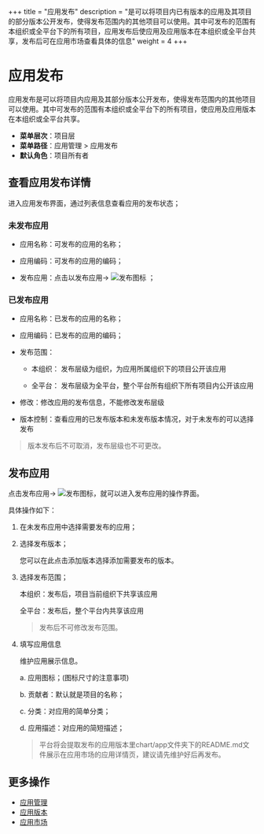 +++
title = "应用发布"
description = "是可以将项目内已有版本的应用及其项目的部分版本公开发布，使得发布范围内的其他项目可以使用。其中可发布的范围有本组织或全平台下的所有项目，应用发布后使应用及应用版本在本组织或全平台共享，发布后可在应用市场查看具体的信息"
weight = 4
+++

# 应用发布

应用发布是可以将项目内应用及其部分版本公开发布，使得发布范围内的其他项目可以使用。其中可发布的范围有本组织或全平台下的所有项目，使应用及应用版本在本组织或全平台共享。
 
  - **菜单层次**：项目层
  - **菜单路径**：应用管理 > 应用发布
  - **默认角色**：项目所有者

<h2 id="1">查看应用发布详情</h2>

进入应用发布界面，通过列表信息查看应用的发布状态；

<h3 id="2"> 未发布应用 </h3>
  
 - 应用名称：可发布的应用的名称；

 - 应用编码：可发布的应用的编码；

 - 发布应用：点击以发布应用→ ![发布图标](/docs/user-guide/development-pipeline/image/release_icon.png) ；

<h3 id="3"> 已发布应用 </h3>
  
 - 应用名称：已发布的应用的名称；

 - 应用编码：已发布的应用的编码；

 - 发布范围：
 
    - 本组织： 发布层级为组织，为应用所属组织下的项目公开该应用
    
    - 全平台： 发布层级为全平台，整个平台所有组织下所有项目内公开该应用
    
 - 修改：修改应用的发布信息，不能修改发布层级
 
 - 版本控制：查看应用的已发布版本和未发布版本情况，对于未发布的可以选择发布

 <blockquote class="note">
        版本发布后不可取消，发布层级也不可更改。
      </blockquote>


 <h2 id="2">发布应用</h2>  
  
点击发布应用→ ![发布图标](/docs/user-guide/development-pipeline/image/release_icon.png)，就可以进入发布应用的操作界面。

具体操作如下：

 1. 在未发布应用中选择需要发布的应用；
 
 2. 选择发布版本；
     
     您可以在此点击添加版本选择添加需要发布的版本。
 
 3. 选择发布范围；

     本组织：发布后，项目当前组织下共享该应用

     全平台：发布后，整个平台内共享该应用
	
     <blockquote class="warning">
         发布后不可修改发布范围。
      </blockquote>

 4. 填写应用信息

    维护应用展示信息。
  
    a. 应用图标；(图标尺寸的注意事项)

    b. 贡献者：默认就是项目的名称；
    
    c. 分类：对应用的简单分类；
  
    d. 应用描述：对应用的简短描述；
 
     <blockquote class="note">
        平台将会提取发布的应用版本里chart/app文件夹下的README.md文件展示在应用市场的应用详情页，建议请先维护好后再发布。
      </blockquote>

## 更多操作
- [应用管理](../application)
- [应用版本](../application-version)
- [应用市场](../application-market)